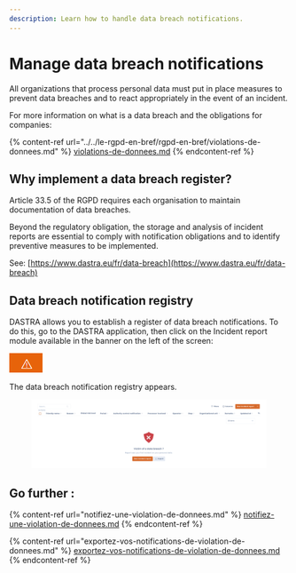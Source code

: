 ```yaml
---
description: Learn how to handle data breach notifications.
---
```


# Manage data breach notifications

All organizations that process personal data must put in place measures to prevent data breaches and to react appropriately in the event of an incident.

For more information on what is a data breach and the obligations for companies:

{% content-ref url="../../le-rgpd-en-bref/rgpd-en-bref/violations-de-donnees.md" %}
[violations-de-donnees.md](../../le-rgpd-en-bref/rgpd-en-bref/violations-de-donnees.md)
{% endcontent-ref %}

## Why implement a data breach register?

Article 33.5 of the RGPD requires each organisation to maintain documentation of data breaches.&#x20;

Beyond the regulatory obligation, the storage and analysis of incident reports are essential to comply with notification obligations and to identify preventive measures to be implemented.&#x20;

See: [https://www.dastra.eu/fr/data-breach](https://www.dastra.eu/fr/data-breach)

## Data breach notification registry

DASTRA allows you to establish a register of data breach notifications. To do this, go to the DASTRA application, then click on the Incident report module available in the banner on the left of the screen:

![Symbol of the Incident Report module](<../../.gitbook/assets/image (202).png>)

The data breach notification registry appears.

<figure><img src="../../.gitbook/assets/Capture d’écran 2023-01-20 à 18.34.34.png" alt=""><figcaption></figcaption></figure>

## Go further :&#x20;

{% content-ref url="notifiez-une-violation-de-donnees.md" %}
[notifiez-une-violation-de-donnees.md](notifiez-une-violation-de-donnees.md)
{% endcontent-ref %}

{% content-ref url="exportez-vos-notifications-de-violation-de-donnees.md" %}
[exportez-vos-notifications-de-violation-de-donnees.md](exportez-vos-notifications-de-violation-de-donnees.md)
{% endcontent-ref %}
